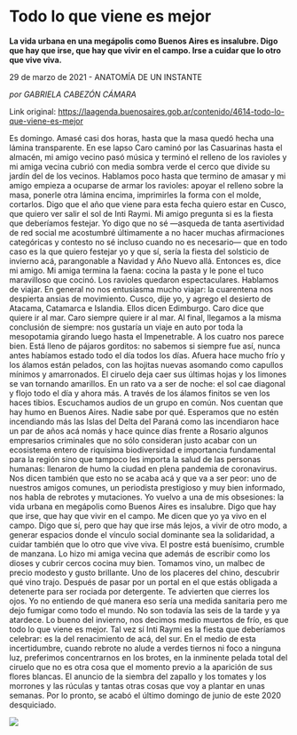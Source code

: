 # Todo lo que viene es mejor

**La vida urbana en una megápolis como Buenos Aires es insalubre. Digo que hay que irse, que hay que vivir en el campo. Irse a cuidar que lo otro que vive viva.**

29 de marzo de 2021 - ANATOMÍA DE UN INSTANTE

_por GABRIELA CABEZÓN CÁMARA_

Link original: https://laagenda.buenosaires.gob.ar/contenido/4614-todo-lo-que-viene-es-mejor



Es domingo. Amasé casi dos horas, hasta que la masa quedó hecha una lámina transparente. En ese lapso Caro caminó por las Casuarinas hasta el almacén, mi amigo vecino pasó música y terminó el relleno de los ravioles y mi amiga vecina cubrió con media sombra verde el cerco que divide su jardín del de los vecinos. Hablamos poco hasta que termino de amasar y mi amigo empieza a ocuparse de armar los ravioles: apoyar el relleno sobre la masa, ponerle otra lámina encima, imprimirles la forma con el molde, cortarlos. Digo que el año que viene para esta fecha quiero estar en Cusco, que quiero ver salir el sol de Inti Raymi. Mi amigo pregunta si es la fiesta que deberíamos festejar. Yo digo que no sé —asqueda de tanta asertividad de red social me acostumbré últimamente a no hacer muchas afirmaciones categóricas y contesto no sé incluso cuando no es necesario— que en todo caso es la que quiero festejar yo y que sí, sería la fiesta del solsticio de invierno acá, parangonable a Navidad y Año Nuevo allá. Entonces es, dice mi amigo. Mi amiga termina la faena: cocina la pasta y le pone el tuco maravilloso que cocinó. Los ravioles quedaron espectaculares. Hablamos de viajar. En general no nos entusiasma mucho viajar: la cuarentena nos despierta ansias de movimiento. Cusco, dije yo, y agrego el desierto de Atacama, Catamarca e Islandia. Ellos dicen Edimburgo. Caro dice que quiere ir al mar. Caro siempre quiere ir al mar. Al final, llegamos a la misma conclusión de siempre: nos gustaría un viaje en auto por toda la mesopotamia girando luego hasta el Impenetrable. A los cuatro nos parece bien. Está lleno de pájaros gorditos: no sabemos si siempre fue así, nunca antes habíamos estado todo el día todos los días. Afuera hace mucho frío y los álamos están pelados, con las hojitas nuevas asomando como capullos mínimos y amarronados. El ciruelo deja caer sus últimas hojas y los limones se van tornando amarillos. En un rato va a ser de noche: el sol cae diagonal y flojo todo el día y ahora más. A través de los álamos finitos se ven los haces tibios. Escuchamos audios de un grupo en común. Nos cuentan que hay humo en Buenos Aires. Nadie sabe por qué. Esperamos que no estén incendiando más las Islas del Delta del Paraná como las incendiaron hace un par de años acá nomás y hace quince días frente a Rosario algunos empresarios criminales que no sólo consideran justo acabar con un ecosistema entero de riquísima biodiversidad e importancia fundamental para la región sino que tampoco les importa la salud de las personas humanas: llenaron de humo la ciudad en plena pandemia de coronavirus. Nos dicen también que esto no se acaba acá y que va a ser peor: uno de nuestros amigos comunes, un periodista prestigioso y muy bien informado, nos habla de rebrotes y mutaciones. Yo vuelvo a una de mis obsesiones: la vida urbana en megápolis como Buenos Aires es insalubre. Digo que hay que irse, que hay que vivir en el campo. Me dicen que yo ya vivo en el campo. Digo que sí, pero que hay que irse más lejos, a vivir de otro modo, a generar espacios donde el vínculo social dominante sea la solidaridad, a cuidar también que lo otro que vive viva. El postre está buenísimo, crumble de manzana. Lo hizo mi amiga vecina que además de escribir como los dioses y cubrir cercos cocina muy bien. Tomamos vino, un malbec de precio modesto y gusto brillante. Uno de los placeres del chino, descubrir qué vino trajo. Después de pasar por un portal en el que estás obligada a detenerte para ser rociada por detergente. Te advierten que cierres los ojos. Yo no entiendo de qué manera eso sería una medida sanitaria pero me dejo fumigar como todo el mundo. No son todavía las seis de la tarde y ya atardece. Lo bueno del invierno, nos decimos medio muertos de frío, es que todo lo que viene es mejor. Tal vez sí Inti Raymi es la fiesta que deberíamos celebrar: es la del renacimiento de acá, del sur. En el medio de esta incertidumbre, cuando rebrote no alude a verdes tiernos ni foco a ninguna luz, preferimos concentrarnos en los brotes, en la inminente pelada total del ciruelo que no es otra cosa que el momento previo a la aparición de sus flores blancas. El anuncio de la siembra del zapallo y los tomates y los morrones y las rúculas y tantas otras cosas que voy a plantar en unas semanas. Por lo pronto, se acabó el último domingo de junio de este 2020 desquiciado.




![](https://cdn.flowlikemusic.com/files/images/43785/305f1679-8e47-4cd4-aea4-b0e1fb5da234.jpg)



